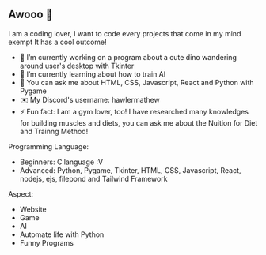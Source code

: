 ## Awooo 🐺

I am a coding lover, I want to code every projects that come in my mind exempt It has a cool outcome!

- 🔭 I’m currently working on a program about a cute dino wandering around user's desktop with Tkinter
- 🌱 I’m currently learning about how to train AI
- 📝 You can ask me about HTML, CSS, Javascript, React and Python with Pygame
- ✉️ My Discord's username: hawlermathew
- ⚡ Fun fact: I am a gym lover, too! I have researched many knowledges for building muscles and diets, you can ask me about the Nuition for Diet and Trainng Method!

Programming Language:
- Beginners: C language :V
- Advanced: Python, Pygame, Tkinter, HTML, CSS, Javascript, React, nodejs, ejs, filepond and Tailwind Framework

Aspect: 
- Website
- Game
- AI
- Automate life with Python
- Funny Programs
